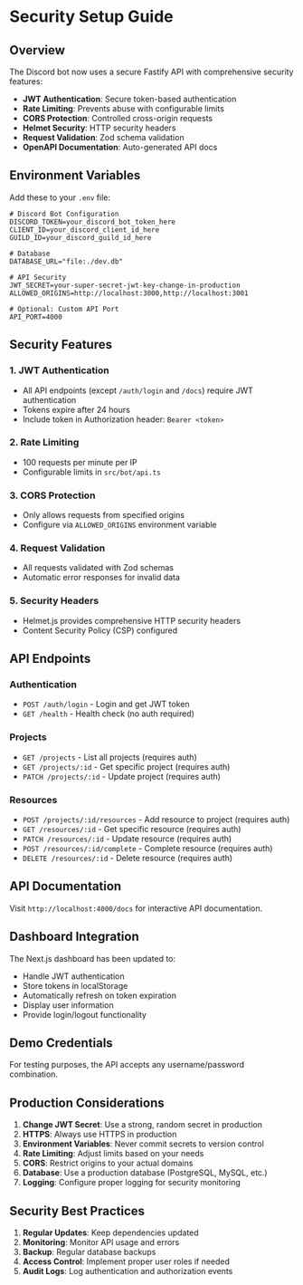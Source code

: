 # Security Setup Guide

## Overview

The Discord bot now uses a secure Fastify API with comprehensive security features:

- **JWT Authentication**: Secure token-based authentication
- **Rate Limiting**: Prevents abuse with configurable limits
- **CORS Protection**: Controlled cross-origin requests
- **Helmet Security**: HTTP security headers
- **Request Validation**: Zod schema validation
- **OpenAPI Documentation**: Auto-generated API docs

## Environment Variables

Add these to your `.env` file:

```env
# Discord Bot Configuration
DISCORD_TOKEN=your_discord_bot_token_here
CLIENT_ID=your_discord_client_id_here
GUILD_ID=your_discord_guild_id_here

# Database
DATABASE_URL="file:./dev.db"

# API Security
JWT_SECRET=your-super-secret-jwt-key-change-in-production
ALLOWED_ORIGINS=http://localhost:3000,http://localhost:3001

# Optional: Custom API Port
API_PORT=4000
```

## Security Features

### 1. JWT Authentication
- All API endpoints (except `/auth/login` and `/docs`) require JWT authentication
- Tokens expire after 24 hours
- Include token in Authorization header: `Bearer <token>`

### 2. Rate Limiting
- 100 requests per minute per IP
- Configurable limits in `src/bot/api.ts`

### 3. CORS Protection
- Only allows requests from specified origins
- Configure via `ALLOWED_ORIGINS` environment variable

### 4. Request Validation
- All requests validated with Zod schemas
- Automatic error responses for invalid data

### 5. Security Headers
- Helmet.js provides comprehensive HTTP security headers
- Content Security Policy (CSP) configured

## API Endpoints

### Authentication
- `POST /auth/login` - Login and get JWT token
- `GET /health` - Health check (no auth required)

### Projects
- `GET /projects` - List all projects (requires auth)
- `GET /projects/:id` - Get specific project (requires auth)
- `PATCH /projects/:id` - Update project (requires auth)

### Resources
- `POST /projects/:id/resources` - Add resource to project (requires auth)
- `GET /resources/:id` - Get specific resource (requires auth)
- `PATCH /resources/:id` - Update resource (requires auth)
- `POST /resources/:id/complete` - Complete resource (requires auth)
- `DELETE /resources/:id` - Delete resource (requires auth)

## API Documentation

Visit `http://localhost:4000/docs` for interactive API documentation.

## Dashboard Integration

The Next.js dashboard has been updated to:
- Handle JWT authentication
- Store tokens in localStorage
- Automatically refresh on token expiration
- Display user information
- Provide login/logout functionality

## Demo Credentials

For testing purposes, the API accepts any username/password combination.

## Production Considerations

1. **Change JWT Secret**: Use a strong, random secret in production
2. **HTTPS**: Always use HTTPS in production
3. **Environment Variables**: Never commit secrets to version control
4. **Rate Limiting**: Adjust limits based on your needs
5. **CORS**: Restrict origins to your actual domains
6. **Database**: Use a production database (PostgreSQL, MySQL, etc.)
7. **Logging**: Configure proper logging for security monitoring

## Security Best Practices

1. **Regular Updates**: Keep dependencies updated
2. **Monitoring**: Monitor API usage and errors
3. **Backup**: Regular database backups
4. **Access Control**: Implement proper user roles if needed
5. **Audit Logs**: Log authentication and authorization events 